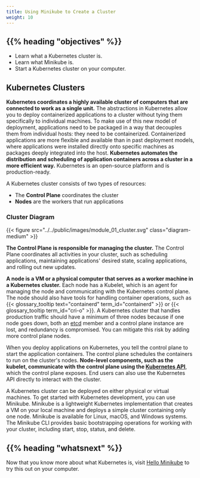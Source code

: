 ```yaml
---
title: Using Minikube to Create a Cluster
weight: 10
---
```


## {{% heading "objectives" %}}

* Learn what a Kubernetes cluster is.
* Learn what Minikube is.
* Start a Kubernetes cluster on your computer.

## Kubernetes Clusters

**Kubernetes coordinates a highly available cluster of computers that are connected
to work as a single unit.** The abstractions in Kubernetes allow you to deploy
containerized applications to a cluster without tying them specifically to individual
machines. To make use of this new model of deployment, applications need to be packaged
in a way that decouples them from individual hosts: they need to be containerized.
Containerized applications are more flexible and available than in past deployment models,
where applications were installed directly onto specific machines as packages deeply
integrated into the host. **Kubernetes automates the distribution and scheduling of
application containers across a cluster in a more efficient way.** Kubernetes is an
open-source platform and is production-ready.

A Kubernetes cluster consists of two types of resources:

* The **Control Plane** coordinates the cluster
* **Nodes** are the workers that run applications

### Cluster Diagram

{{< figure src="../../public/images/module_01_cluster.svg" class="diagram-medium" >}}

**The Control Plane is responsible for managing the cluster.** The Control Plane
coordinates all activities in your cluster, such as scheduling applications, maintaining
applications' desired state, scaling applications, and rolling out new updates.

**A node is a VM or a physical computer that serves as a worker machine in a Kubernetes
cluster.** Each node has a Kubelet, which is an agent for managing the node and
communicating with the Kubernetes control plane. The node should also have tools for
handling container operations, such as {{< glossary_tooltip text="containerd" term_id="containerd" >}}
or {{< glossary_tooltip term_id="cri-o" >}}. A Kubernetes cluster that handles production
traffic should have a minimum of three nodes because if one node goes down, both an
[etcd](/docs/concepts/architecture/#etcd) member and a control plane instance are lost,
and redundancy is compromised. You can mitigate this risk by adding more control plane nodes.

When you deploy applications on Kubernetes, you tell the control plane to start
the application containers. The control plane schedules the containers to run on
the cluster's nodes. **Node-level components, such as the kubelet, communicate
with the control plane using the [Kubernetes API](/docs/concepts/overview/kubernetes-api/)**,
which the control plane exposes. End users can also use the Kubernetes API directly
to interact with the cluster.

A Kubernetes cluster can be deployed on either physical or virtual machines. To
get started with Kubernetes development, you can use Minikube. Minikube is a lightweight
Kubernetes implementation that creates a VM on your local machine and deploys a
simple cluster containing only one node. Minikube is available for Linux, macOS,
and Windows systems. The Minikube CLI provides basic bootstrapping operations for
working with your cluster, including start, stop, status, and delete.

## {{% heading "whatsnext" %}}

Now that you know more about what Kubernetes is, visit [Hello Minikube](/docs/tutorials/hello-minikube/)
to try this out on your computer.

